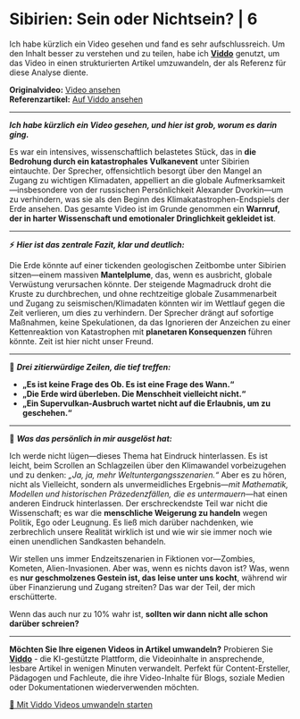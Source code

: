 # Sibirien: Sein oder Nichtsein? | 6

Ich habe kürzlich ein Video gesehen und fand es sehr aufschlussreich. Um den Inhalt besser zu verstehen und zu teilen, habe ich **[Viddo](https://viddo.pro/)** genutzt, um das Video in einen strukturierten Artikel umzuwandeln, der als Referenz für diese Analyse diente.

**Originalvideo:** [Video ansehen](https://www.youtube.com/watch?v=_kzlgFINGh8)  
**Referenzartikel:** [Auf Viddo ansehen](https://viddo.pro/zh/video-result/6fff783b-81ac-49a6-a2cd-9d47893637d9)

---

**_Ich habe kürzlich ein Video gesehen, und hier ist grob, worum es darin ging._**

Es war ein intensives, wissenschaftlich belastetes Stück, das in **die Bedrohung durch ein katastrophales Vulkanevent** unter Sibirien eintauchte. Der Sprecher, offensichtlich besorgt über den Mangel an Zugang zu wichtigen Klimadaten, appelliert an die globale Aufmerksamkeit—insbesondere von der russischen Persönlichkeit Alexander Dvorkin—um zu verhindern, was sie als den Beginn des Klimakatastrophen-Endspiels der Erde ansehen. Das gesamte Video ist im Grunde genommen ein **Warnruf, der in harter Wissenschaft und emotionaler Dringlichkeit gekleidet ist**.

---

**⚡️** **_Hier ist das zentrale Fazit, klar und deutlich:_**

Die Erde könnte auf einer tickenden geologischen Zeitbombe unter Sibirien sitzen—einem massiven **Mantelplume**, das, wenn es ausbricht, globale Verwüstung verursachen könnte. Der steigende Magmadruck droht die Kruste zu durchbrechen, und ohne rechtzeitige globale Zusammenarbeit und Zugang zu seismischen/Klimadaten könnten wir im Wettlauf gegen die Zeit verlieren, um dies zu verhindern. Der Sprecher drängt auf sofortige Maßnahmen, keine Spekulationen, da das Ignorieren der Anzeichen zu einer Kettenreaktion von Katastrophen mit **planetaren Konsequenzen** führen könnte. Zeit ist hier nicht unser Freund.

---

**💬** **_Drei zitierwürdige Zeilen, die tief treffen:_**

- **„Es ist keine Frage des Ob. Es ist eine Frage des Wann.“**
- **„Die Erde wird überleben. Die Menschheit vielleicht nicht.“**
- **„Ein Supervulkan-Ausbruch wartet nicht auf die Erlaubnis, um zu geschehen.“**

---

**🧠** **_Was das persönlich in mir ausgelöst hat:_**

Ich werde nicht lügen—dieses Thema hat Eindruck hinterlassen. Es ist leicht, beim Scrollen an Schlagzeilen über den Klimawandel vorbeizugehen und zu denken: *„Ja, ja, mehr Weltuntergangsszenarien.“* Aber es zu hören, nicht als Vielleicht, sondern als unvermeidliches Ergebnis—*mit Mathematik, Modellen und historischen Präzedenzfällen, die es untermauern*—hat einen anderen Eindruck hinterlassen. Der erschreckendste Teil war nicht die Wissenschaft; es war die **menschliche Weigerung zu handeln** wegen Politik, Ego oder Leugnung. Es ließ mich darüber nachdenken, wie zerbrechlich unsere Realität wirklich ist und wie wir sie immer noch wie einen unendlichen Sandkasten behandeln.

Wir stellen uns immer Endzeitszenarien in Fiktionen vor—Zombies, Kometen, Alien-Invasionen. Aber was, wenn es nichts davon ist? Was, wenn es **nur geschmolzenes Gestein ist, das leise unter uns kocht**, während wir über Finanzierung und Zugang streiten? Das war der Teil, der mich erschütterte.

Wenn das auch nur zu 10% wahr ist, **sollten wir dann nicht alle schon darüber schreien?**

---

**Möchten Sie Ihre eigenen Videos in Artikel umwandeln?** Probieren Sie **[Viddo](https://viddo.pro/)** - die KI-gestützte Plattform, die Videoinhalte in ansprechende, lesbare Artikel in wenigen Minuten verwandelt. Perfekt für Content-Ersteller, Pädagogen und Fachleute, die ihre Video-Inhalte für Blogs, soziale Medien oder Dokumentationen wiederverwenden möchten.

[🚀 Mit Viddo Videos umwandeln starten](https://viddo.pro/)